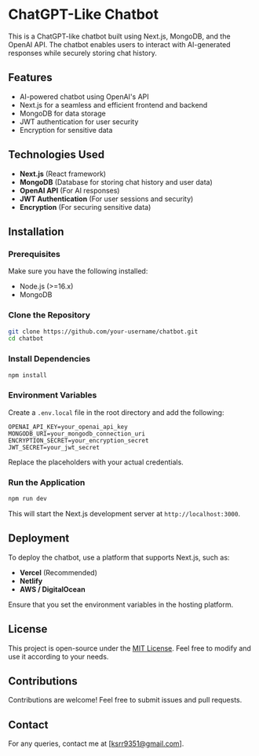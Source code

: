 # ChatGPT-Like Chatbot

This is a ChatGPT-like chatbot built using Next.js, MongoDB, and the OpenAI API. The chatbot enables users to interact with AI-generated responses while securely storing chat history.

## Features
- AI-powered chatbot using OpenAI's API
- Next.js for a seamless and efficient frontend and backend
- MongoDB for data storage
- JWT authentication for user security
- Encryption for sensitive data

## Technologies Used
- **Next.js** (React framework)
- **MongoDB** (Database for storing chat history and user data)
- **OpenAI API** (For AI responses)
- **JWT Authentication** (For user sessions and security)
- **Encryption** (For securing sensitive data)

## Installation

### Prerequisites
Make sure you have the following installed:
- Node.js (>=16.x)
- MongoDB

### Clone the Repository
```sh
git clone https://github.com/your-username/chatbot.git
cd chatbot
```

### Install Dependencies
```sh
npm install
```

### Environment Variables
Create a `.env.local` file in the root directory and add the following:
```
OPENAI_API_KEY=your_openai_api_key
MONGODB_URI=your_mongodb_connection_uri
ENCRYPTION_SECRET=your_encryption_secret
JWT_SECRET=your_jwt_secret
```
Replace the placeholders with your actual credentials.

### Run the Application
```sh
npm run dev
```
This will start the Next.js development server at `http://localhost:3000`.

## Deployment
To deploy the chatbot, use a platform that supports Next.js, such as:
- **Vercel** (Recommended)
- **Netlify**
- **AWS / DigitalOcean**

Ensure that you set the environment variables in the hosting platform.

## License
This project is open-source under the [MIT License](LICENSE). Feel free to modify and use it according to your needs.

## Contributions
Contributions are welcome! Feel free to submit issues and pull requests.

## Contact
For any queries, contact me at [ksrr9351@gmail.com].


